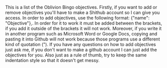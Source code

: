 This is a list of the Oblivion Bingo objectives. Firstly, if you want to add or remove objectives you'll have to make a Shithub account so I can give you access. In order to add objectives, use the following format: {"name": "Objective"},. In order for it to work it must be added between the brackets, if you add it outside of the brackets it will not work. Moreover, if you write it in another program such as Microsoft Word or Google Docs, copying and pasting it into Github will not work because those programs use a different kind of quotation ("). If you have any questions on how to add objectives just ask me, if you don't want to make a github account I can just add the objectives for you. Also just as a rule of thumb, try to keep the same indentation style so that it doesn't get messy.
